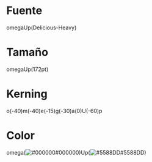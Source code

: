 # Fuente
omegaUp(Delicious-Heavy)
# Tamaño
omegaUp(172pt)
# Kerning
o(-40)m(-40)e(-15)g(-30)a(0)U(-60)p
# Color
omega(![#000000](https://placehold.it/15/000000/000000?text=+)#000000)Up(![#5588DD](https://placehold.it/15/5588DD/000000?text=+)#5588DD)
